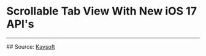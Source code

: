 #  Scrollable Tab View With New iOS 17 API's
---
## Source: [Kavsoft](https://www.youtube.com/watch?v=UQ8ZQIhi8ow&t=136s)

